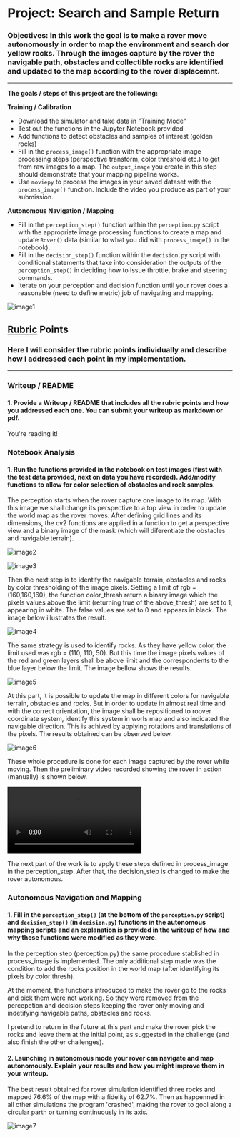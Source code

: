 # Project: Search and Sample Return
### Objectives: In this work the goal is to make a rover move autonomously in order to map the environment and search dor yellow rocks. Through the images capture by the rover the navigable path, obstacles and collectible rocks are identified and updated to the map according to the rover displacemnt.

---

**The goals / steps of this project are the following:**  

**Training / Calibration**  

* Download the simulator and take data in "Training Mode"
* Test out the functions in the Jupyter Notebook provided
* Add functions to detect obstacles and samples of interest (golden rocks)
* Fill in the `process_image()` function with the appropriate image processing steps (perspective transform, color threshold etc.) to get from raw images to a map.  The `output_image` you create in this step should demonstrate that your mapping pipeline works.
* Use `moviepy` to process the images in your saved dataset with the `process_image()` function.  Include the video you produce as part of your submission.

**Autonomous Navigation / Mapping**

* Fill in the `perception_step()` function within the `perception.py` script with the appropriate image processing functions to create a map and update `Rover()` data (similar to what you did with `process_image()` in the notebook). 
* Fill in the `decision_step()` function within the `decision.py` script with conditional statements that take into consideration the outputs of the `perception_step()` in deciding how to issue throttle, brake and steering commands. 
* Iterate on your perception and decision function until your rover does a reasonable (need to define metric) job of navigating and mapping.  

[//]: # (Image References)

![image1](https://github.com/udacity/RoboND-Rover-Project/blob/master/misc/rover_image.jpg)

## [Rubric](https://review.udacity.com/#!/rubrics/916/view) Points
### Here I will consider the rubric points individually and describe how I addressed each point in my implementation.  

---
### Writeup / README

#### 1. Provide a Writeup / README that includes all the rubric points and how you addressed each one.  You can submit your writeup as markdown or pdf.  

You're reading it!

### Notebook Analysis
#### 1. Run the functions provided in the notebook on test images (first with the test data provided, next on data you have recorded). Add/modify functions to allow for color selection of obstacles and rock samples.

The perception starts when the rover capture one image to its map. With this image we shall change its perspective to a top view in order to update the world map as the rover moves. After defining grid lines and its dimensions, the cv2 functions are applied in a function to get a perspective view and a binary image of the mask (which will diferentiate the obstacles and navigable terrain).

![image2](https://github.com/gcrodriguez/RoboND-Rover-Project-/blob/master/Images_for_writeup/grid.png)

![image3](https://github.com/gcrodriguez/RoboND-Rover-Project-/blob/master/Images_for_writeup/perspective_navigable.png)

Then the next step is to identify the navigable terrain, obstacles and rocks by color thresholding of the image pixels. Setting a limit of rgb = (160,160,160), the function color_thresh return a binary image which the pixels values above the limit (returning true of the above_thresh) are set to 1, appearing in white. The false values are set to 0 and appears in black. The image below illustrates the result.

![image4](https://github.com/gcrodriguez/RoboND-Rover-Project-/blob/master/Images_for_writeup/color_thresh.png)

The same strategy is used to identify rocks. As they have yellow color, the limit used was rgb = (110, 110, 50). But this time the image pixels values of the red and green layers shall be above limit and the correspondents to the blue layer below the limit. The image bellow shows the results.

![image5](https://github.com/gcrodriguez/RoboND-Rover-Project-/blob/master/Images_for_writeup/rock_indetify.png)

At this part, it is possible to update the map in different colors for navigable terrain, obstacles and rocks. But in order to update in almost real time and with the correct orientation, the image shall be repositioned to roover coordinate system, identify this system in worls map and also indicated the navigable direction. This is achived by applying rotations and translations of the pixels. The results obtained can be observed below.

![image6](https://github.com/gcrodriguez/RoboND-Rover-Project-/blob/master/Images_for_writeup/direction.png)

These whole procedure is done for each image captured by the rover while moving. Then the preliminary video recorded showing the rover in action (manually) is shown below.

![Video1](https://github.com/gcrodriguez/RoboND-Rover-Project-/blob/master/test_mapping.mp4)


The next part of the work is to apply these steps defined in process_image in the perception_step. After that, the decision_step is changed to make the rover autonomous. 

### Autonomous Navigation and Mapping

#### 1. Fill in the `perception_step()` (at the bottom of the `perception.py` script) and `decision_step()` (in `decision.py`) functions in the autonomous mapping scripts and an explanation is provided in the writeup of how and why these functions were modified as they were.

In the perception step (perception.py) the same procedure stablished in process_image is implemented. The only additional step made was the condition to add the rocks position in the world map (after identifying its pixels by color thresh). 

At the moment, the functions introduced to make the rover go to the rocks and pick them were not working. So they were removed from the percepetion and decision steps keeping the rover only moving and indetifying navigable paths, obstacles and rocks.

I pretend to return in the future at this part and make the rover pick the rocks and leave them at the initial point, as suggested in the challenge (and also finish the other challenges).

#### 2. Launching in autonomous mode your rover can navigate and map autonomously.  Explain your results and how you might improve them in your writeup.  

The best result obtained for rover simulation identified three rocks and mapped 76.6% of the map with a fidelity of 62.7%. Then as happenned in all other simulations the program 'crashed', making the rover to gool along a circular parth or turning continuously in its axis.


![image7](https://github.com/gcrodriguez/RoboND-Rover-Project-/blob/master/autonomous.png)





